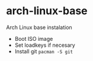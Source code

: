 # arch-linux-base
Arch Linux base instalation

- Boot ISO image
- Set loadkeys if necesary
- Install git
`
  pacman -S git
`
